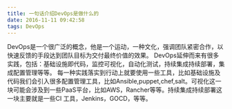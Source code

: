 ```yaml
---
title: 一句话介绍DevOps是做什么的
date: 2016-11-11 09:42:58
tags: DevOps
---
```


DevOps是一个很广泛的概念，他是一个运动，一种文化，强调团队紧密合作，以快速反馈的手段达到团队目标为交付最终价值的效果。
DevOps延伸而来有很多实践，包括：基础设施即代码，监控可视化，自动化测试，持续集成持续部署，集成配置管理等等。
每一种实践落实到行动上就要使用一些工具，比如基础设施及代码我们会引入很多配置管理工具，比如Ansible,puppet,chef,salt。可视化这一块可能会涉及到一些PaaS平台，比如AWS，Rancher等等。持续集成持续部署这一块主要就是一些CI 工具，Jenkins，GOCD，等等。